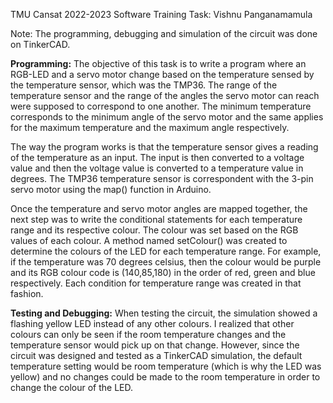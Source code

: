 TMU Cansat 2022-2023 Software Training Task: 
Vishnu Panganamamula

Note: The programming, debugging and simulation of the circuit was done on TinkerCAD.

**Programming:**
The objective of this task is to write a program where an RGB-LED and a servo motor change based on the temperature sensed by the temperature sensor, which was the TMP36. 
The range of the temperature sensor and the range of the angles the servo motor can reach were supposed to correspond to one another. The minimum temperature corresponds to the minimum angle of the servo motor and the same applies for the maximum temperature and the maximum angle respectively. 

The way the program works is that the temperature sensor gives a reading of the temperature as an input. The input is then converted to a voltage value and then the voltage value is converted to a temperature value in degrees. The TMP36 temperature sensor is correspondent with the 3-pin servo motor using the map() function in Arduino.

Once the temperature and servo motor angles are mapped together, the next step was to write the conditional statements for each temperature range and its respective colour. The colour was set based on the RGB values of each colour. A method named setColour() was created to determine the colours of the LED for each temperature range. For example, if the temperature was 70 degrees celsius, then the colour would be purple and its RGB colour code is (140,85,180) in the order of red, green and blue respectively. Each condition for temperature range was created in that fashion.

**Testing and Debugging:**
When testing the circuit, the simulation showed a flashing yellow LED instead of any other colours. I realized that other colours can only be seen if the room temperature changes and the temperature sensor would pick up on that change. However, since the circuit was designed and tested as a TinkerCAD simulation, the default temperature setting would be room temperature (which is why the LED was yellow) and no changes could be made to the room temperature in order to change the colour of the LED.
